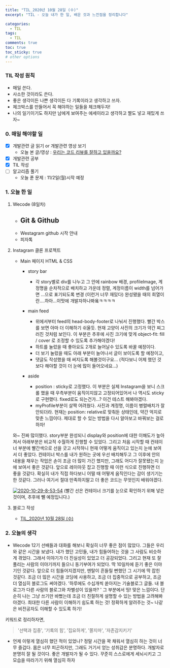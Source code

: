 ```yaml
---
title: "TIL_2020년 10월 28일 (수)"
excerpt: "TIL - 오늘 내가 한 일, 배운 것과 느낀점을 정리합니다"

categories:
  - TIL
tags:
  - TIL
comments: true
toc: true
toc_sticky: true
# other options
---
```


### TIL 작성 원칙

- 매일 쓴다.
- 사소한 것이라도 쓴다.
- 좋은 생각이든 나쁜 생각이든 다 기록이라고 생각하고 쓰자.
- 체크박스를 만들어서 꼭 해야하는 일들을 체크해두자!
- 나의 일기이기도 하지만 남에게 보여주는 에세이라고 생각하고 짤도 넣고 재밌게 쓰자~

### 0. 매일 해야할 일  
- [x] 개발관련 글 읽기 or 개발관련 영상 보기
    - 오늘 본 글/영상 : [우리는 코드 리뷰를 잘하고 있을까요?](https://medium.com/styleshare/%EC%9A%B0%EB%A6%AC%EB%8A%94-%EC%BD%94%EB%93%9C-%EB%A6%AC%EB%B7%B0%EB%A5%BC-%EC%9E%98%ED%95%98%EA%B3%A0-%EC%9E%88%EC%9D%84%EA%B9%8C%EC%9A%94-201c12d04d0d)
- [x] 개발관련 공부
- [x] TIL 작성
- [ ] 알고리즘 풀기
    - 오늘 푼 문제 : 11/2일(월)시작 예정
    
### 1. 오늘 한 일

1. Wecode (8일차)
    - Git & Github
        - 
    - Westagram github 시작 안내
    - 피자톡

2. Instagram 클론 프로젝트
    - Main 페이지 HTML & CSS  
        - story bar
            - 각 story별로 div를 나누고 그 안에 rainbow 배경, profileImage, 계정명을 순차적으로 배치하고 가운데 정렬, 계정이름이 width를 넘어가면 ...으로 표기되도록 변경 (이런거 너무 재밌다)
            완성됐을 때의 희열이란....하아...이맛에 개발자하나봐욬ㅋㅋㅋㅋ 
        - main feed
            - 위에서부터 feed의 head-body-footer로 나눠서 진행했다. 빨간 박스를 보면 아마 더 이해하기 쉬울듯.
            현재 고양이 사진의 크기가 약간 찌그러진 것처럼 보인다. 이 부분은 추후에 사진 크기에 맞게 object-fit: fill / cover 로 조정할 수 있도록 추가해야겠다!
            - 하트를 눌렀을 때 좋아요도 2개로 늘어날수 있도록 바꿀 예정이다.
            - 더 보기 눌렀을 때도 아래 부분이 늘어나서 글이 보이도록 할 예정이고,
            - 댓글도 작성했을 때 써지도록 해볼것이구요...
            (적다보니 어제 했던 것보다 해야할 것이 더 눈에 많이 들어오네요...)
           
        - aside
            - position : sticky로 고정했다. 이 부분은 실제 Instagram을 보니 스크롤 했을 때 우측부분이 움직이지않고 고정되어있어서
            나 역시도 sticky로 구현했다. fixed로도 되는건가...? 이건 테스트 해봐야겠다.
            - myProfile부분이 살짝 어려웠다. 사진과 계정명, 이름이 병렬배치가 잘 안되더라. 현재는 position: relative로 맞춰둔 상태인데,
            약간 억지로 맞춘 느낌이다. 제대로 할 수 있는 방법을 다시 알아보고 바꿔보는 걸로 하자!
            
    와~ 진짜 많이했다. story부분 완성되니 display와 position에 대한 이해도가 높아져서 아래부분은 비교적 수월하게 진행할 수 있었다.
    그리고 처음 시작할 때 컨테이너 부분에 빨간색으로 선을 긋고 시작하니 현재 어떻게 움직이고 있는지 눈에 보여서 더 좋았다.
    컨테이너 박스를 내가 원하는 곳에 우선 배치해두고 그 이후에 안의 내용을 채우는 작업은 손이 조금 더 많이 가긴 했지만,
    그래도 어디가 잘못됐는지 눈에 보여서 좋은 것같다. 앞으로 레이아웃 잡고 진행할 때 이런 식으로 진행하면 더 좋을 것같다.
    확실히 내가 직접 하다보니 어떨 때 어떻게 움직인다는 감이 생기기는 한 것같다. 그러나 여기서 절대 만족하지말고 더 좋은 코드는 무엇인지 배워야겠다.
    
    <a href="https://ibb.co/D5PN6h5"><img src="https://i.ibb.co/dGsS3FG/2020-10-29-8-53-54.png" alt="2020-10-29-8-53-54" border="0"></a>
    (빨간 선은 컨테이너 크기를 눈으로 확인하기 위해 넣은 것이며, 추후에 뺄 예정입니다.)

3. 블로그 작성
    - [TIL_2020년 10월 28일 (수)](https://hocheoljang.github.io/til/TIL-2020%EB%85%8410%EC%9B%9428%EC%9D%BC/)

### 2. 오늘의 생각

- Wecode 12기 선배들과 대화를 해보니 확실히 너무 좋은 점이 많았다.
그들은 우리와 같은 시간을 보냈다. 내가 했던 고민들, 내가 힘들어하는 것을 그 사람도 비슷하게 겪었다.
그래서 이야기가 더 진실성이 있었고 더 공감되었다. 그리고 현재 또 잘 풀리는 사람의 이야기까지 들으니 동기부여가 되었다.
딱 10일차에 듣기 좋은 이야기인 것같다. 앞으로 더 힘들어지겠지만, 멘탈이 흔들릴 뻔했던 그 시기에 딱 잡힌 것같다.
조금 더 많은 시간을 코딩에 사용하고, 조금 더 집중적으로 공부하고, 조금 더 열심히 블로그도 써야겠다.
'하루에도 수십개씩 쏟아지는 기술블로그 글들. 내 블로그가 다른 사람의 블로그와 차별성이 있을까? ' 그 부분에서 띵! 맞은 느낌이다.
단순히 나는 그냥 쓰기만 바뻤는데 조금 더 친절하게 설명할 수 있는 방법을 고려해봐야겠다.
최대한 다른 사람이 이해하기 쉽도록 하는 것! 정확하게 알려주는 것~
나같은 비전공자도 이해할 수 있도록 하기!  

키워드로 정리하자면,
> '선택과 집중', '기록의 힘', '집요하게', '쫄지마', '자존감지키기'

- 언제 이렇게 열심히 했던 적이 있었나? 정말 시간을 꽉 채워서 열심히 하는 것이 너무 즐겁다.
몸은 너무 피곤하지만, 그래도 거기서 얻는 성취감은 분명하다. 개발자로 분명히 잘 될 것이다.
좋은 개발자가 될 수 있다. 꾸준히 스스로에게 세뇌시키고 그 모습을 따라가기 위해 열심히 하자
